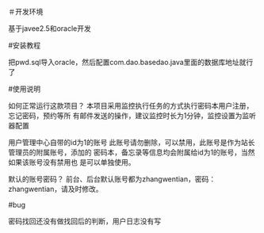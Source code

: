 ＃开发环境 

  基于javee2.5和oracle开发
  
  
#安装教程

  把pwd.sql导入oracle，然后配置com.dao.basedao.java里面的数据库地址就行了
  
#使用说明

如何正常运行这款项目？ 本项目采用监控执行任务的方式执行密码本用户注册，忘记密码，预约等所 有邮件发送的操作，建议监控时长为1分钟，监控设置为监听器配置

用户管理中心自带的id为1的账号 此账号请勿删除，可以禁用，此账号是作为站长管理员的附属账号，添加的 密码本，备忘录等信息均会附属给id为1的账号，当然如果该账号没有禁用也 是可以单独使用。

默认的账号密码？ 前台、后台默认账号都为zhangwentian，密码：zhangwentian，请及时修改。

  
#bug
  
  密码找回还没有做找回后的判断，用户日志没有写
